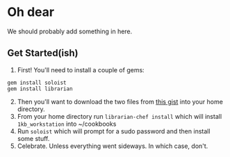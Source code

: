 # Oh dear #

We should probably add something in here.

## Get Started(ish) ##

1. First! You'll need to install a couple of gems:
```
gem install soloist
gem install librarian
```
2. Then you'll want to download the two files from [this gist](https://gist.github.com/4625242) into your home directory.
3. From your home directory run `librarian-chef install` which will install `1kb_workstation` into ~/cookbooks
4. Run `soloist` which will prompt for a sudo password and then install some stuff.
5. Celebrate. Unless everything went sideways. In which case, don't.